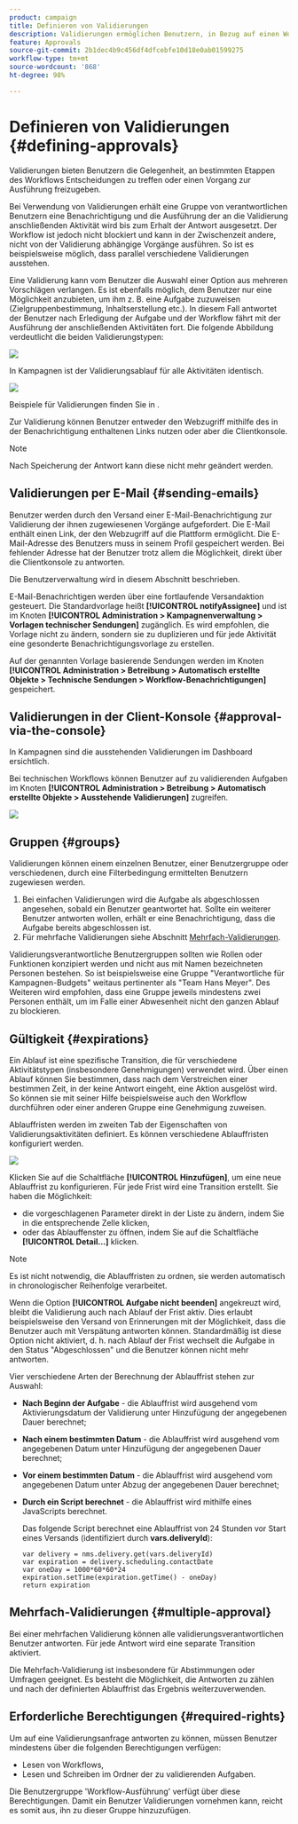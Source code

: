 ```yaml
---
product: campaign
title: Definieren von Validierungen
description: Validierungen ermöglichen Benutzern, in Bezug auf einen Workflow Entscheidungen zu treffen oder seine Ausführung zu bestätigen.
feature: Approvals
source-git-commit: 2b1dec4b9c456df4dfcebfe10d18e0ab01599275
workflow-type: tm+mt
source-wordcount: '868'
ht-degree: 98%

---
```


# Definieren von Validierungen {#defining-approvals}



Validierungen bieten Benutzern die Gelegenheit, an bestimmten Etappen des Workflows Entscheidungen zu treffen oder einen Vorgang zur Ausführung freizugeben.

Bei Verwendung von Validierungen erhält eine Gruppe von verantwortlichen Benutzern eine Benachrichtigung und die Ausführung der an die Validierung anschließenden Aktivität wird bis zum Erhalt der Antwort ausgesetzt. Der Workflow ist jedoch nicht blockiert und kann in der Zwischenzeit andere, nicht von der Validierung abhängige Vorgänge ausführen. So ist es beispielsweise möglich, dass parallel verschiedene Validierungen ausstehen.

Eine Validierung kann vom Benutzer die Auswahl einer Option aus mehreren Vorschlägen verlangen. Es ist ebenfalls möglich, dem Benutzer nur eine Möglichkeit anzubieten, um ihm z. B. eine Aufgabe zuzuweisen (Zielgruppenbestimmung, Inhaltserstellung etc.). In diesem Fall antwortet der Benutzer nach Erledigung der Aufgabe und der Workflow fährt mit der Ausführung der anschließenden Aktivitäten fort. Die folgende Abbildung verdeutlicht die beiden Validierungstypen:

![](assets/validation-1.png)

In Kampagnen ist der Validierungsablauf für alle Aktivitäten identisch.

![](assets/validation-1-in-op.png)

Beispiele für Validierungen finden Sie in .

Zur Validierung können Benutzer entweder den Webzugriff mithilfe des in der Benachrichtigung enthaltenen Links nutzen oder aber die Clientkonsole.

>[!NOTE]
>
>Nach Speicherung der Antwort kann diese nicht mehr geändert werden.

## Validierungen per E-Mail {#sending-emails}

Benutzer werden durch den Versand einer E-Mail-Benachrichtigung zur Validierung der ihnen zugewiesenen Vorgänge aufgefordert. Die E-Mail enthält einen Link, der den Webzugriff auf die Plattform ermöglicht. Die E-Mail-Adresse des Benutzers muss in seinem Profil gespeichert werden. Bei fehlender Adresse hat der Benutzer trotz allem die Möglichkeit, direkt über die Clientkonsole zu antworten.

Die Benutzerverwaltung wird in diesem Abschnitt beschrieben.

E-Mail-Benachrichtigen werden über eine fortlaufende Versandaktion gesteuert. Die Standardvorlage heißt **[!UICONTROL notifyAssignee]** und ist im Knoten **[!UICONTROL Administration > Kampagnenverwaltung > Vorlagen technischer Sendungen]** zugänglich. Es wird empfohlen, die Vorlage nicht zu ändern, sondern sie zu duplizieren und für jede Aktivität eine gesonderte Benachrichtigungsvorlage zu erstellen.

Auf der genannten Vorlage basierende Sendungen werden im Knoten **[!UICONTROL Administration > Betreibung > Automatisch erstellte Objekte > Technische Sendungen > Workflow-Benachrichtigungen]** gespeichert.

## Validierungen in der Client-Konsole {#approval-via-the-console}

In Kampagnen sind die ausstehenden Validierungen im Dashboard ersichtlich.

Bei technischen Workflows können Benutzer auf zu validierenden Aufgaben im Knoten **[!UICONTROL Administration > Betreibung > Automatisch erstellte Objekte > Ausstehende Validierungen]** zugreifen.

![](assets/validation-node.png)

## Gruppen {#groups}

Validierungen können einem einzelnen Benutzer, einer Benutzergruppe oder verschiedenen, durch eine Filterbedingung ermittelten Benutzern zugewiesen werden.

1. Bei einfachen Validierungen wird die Aufgabe als abgeschlossen angesehen, sobald ein Benutzer geantwortet hat. Sollte ein weiterer Benutzer antworten wollen, erhält er eine Benachrichtigung, dass die Aufgabe bereits abgeschlossen ist.
1. Für mehrfache Validierungen siehe Abschnitt [Mehrfach-Validierungen](#multiple-approval).

Validierungsverantwortliche Benutzergruppen sollten wie Rollen oder Funktionen konzipiert werden und nicht aus mit Namen bezeichneten Personen bestehen. So ist beispielsweise eine Gruppe &quot;Verantwortliche für Kampagnen-Budgets&quot; weitaus pertinenter als &quot;Team Hans Meyer&quot;. Des Weiteren wird empfohlen, dass eine Gruppe jeweils mindestens zwei Personen enthält, um im Falle einer Abwesenheit nicht den ganzen Ablauf zu blockieren.

## Gültigkeit {#expirations}

Ein Ablauf ist eine spezifische Transition, die für verschiedene Aktivitätstypen (insbesondere Genehmigungen) verwendet wird. Über einen Ablauf können Sie bestimmen, dass nach dem Verstreichen einer bestimmen Zeit, in der keine Antwort eingeht, eine Aktion ausgelöst wird. So können sie mit seiner Hilfe beispielsweise auch den Workflow durchführen oder einer anderen Gruppe eine Genehmigung zuweisen.

Ablauffristen werden im zweiten Tab der Eigenschaften von Validierungsaktivitäten definiert. Es können verschiedene Ablauffristen konfiguriert werden.

![](assets/expiration.png)

Klicken Sie auf die Schaltfläche **[!UICONTROL Hinzufügen]**, um eine neue Ablauffrist zu konfigurieren. Für jede Frist wird eine Transition erstellt. Sie haben die Möglichkeit:

* die vorgeschlagenen Parameter direkt in der Liste zu ändern, indem Sie in die entsprechende Zelle klicken,
* oder das Ablauffenster zu öffnen, indem Sie auf die Schaltfläche **[!UICONTROL Detail...]** klicken.

>[!NOTE]
>
>Es ist nicht notwendig, die Ablauffristen zu ordnen, sie werden automatisch in chronologischer Reihenfolge verarbeitet.

Wenn die Option **[!UICONTROL Aufgabe nicht beenden]** angekreuzt wird, bleibt die Validierung auch nach Ablauf der Frist aktiv. Dies erlaubt beispielsweise den Versand von Erinnerungen mit der Möglichkeit, dass die Benutzer auch mit Verspätung antworten können. Standardmäßig ist diese Option nicht aktiviert, d. h. nach Ablauf der Frist wechselt die Aufgabe in den Status &quot;Abgeschlossen&quot; und die Benutzer können nicht mehr antworten.

Vier verschiedene Arten der Berechnung der Ablauffrist stehen zur Auswahl:

* **Nach Beginn der Aufgabe** - die Ablauffrist wird ausgehend vom Aktivierungsdatum der Validierung unter Hinzufügung der angegebenen Dauer berechnet;
* **Nach einem bestimmten Datum** - die Ablauffrist wird ausgehend vom angegebenen Datum unter Hinzufügung der angegebenen Dauer berechnet;
* **Vor einem bestimmten Datum** - die Ablauffrist wird ausgehend vom angegebenen Datum unter Abzug der angegebenen Dauer berechnet;
* **Durch ein Script berechnet** - die Ablauffrist wird mithilfe eines JavaScripts berechnet.

   Das folgende Script berechnet eine Ablauffrist von 24 Stunden vor Start eines Versands (identifiziert durch **vars.deliveryId**):

   ```
   var delivery = nms.delivery.get(vars.deliveryId)
   var expiration = delivery.scheduling.contactDate
   var oneDay = 1000*60*60*24
   expiration.setTime(expiration.getTime() - oneDay)
   return expiration
   ```

## Mehrfach-Validierungen {#multiple-approval}

Bei einer mehrfachen Validierung können alle validierungsverantwortlichen Benutzer antworten. Für jede Antwort wird eine separate Transition aktiviert.

Die Mehrfach-Validierung ist insbesondere für Abstimmungen oder Umfragen geeignet. Es besteht die Möglichkeit, die Antworten zu zählen und nach der definierten Ablauffrist das Ergebnis weiterzuverwenden.

## Erforderliche Berechtigungen {#required-rights}

Um auf eine Validierungsanfrage antworten zu können, müssen Benutzer mindestens über die folgenden Berechtigungen verfügen:

* Lesen von Workflows,
* Lesen und Schreiben im Ordner der zu validierenden Aufgaben.

Die Benutzergruppe &#39;Workflow-Ausführung&#39; verfügt über diese Berechtigungen. Damit ein Benutzer Validierungen vornehmen kann, reicht es somit aus, ihn zu dieser Gruppe hinzuzufügen.
